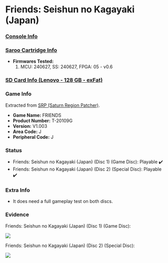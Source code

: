 # Friends: Seishun no Kagayaki (Japan)

### [Console Info](../../../../Info/Consoles/VA13/README.md)

### [Saroo Cartridge Info](../../../../Info/Cartridges/RetroGameParadiseStore/1.32F/README.md)

- <b>Firmwares Tested:</b>
  1. MCU: 240627, SS: 240627, FPGA: 05 - v0.6

### [SD Card Info (Lenovo - 128 GB - exFat)](../../../../Info/SdCards/Lenovo/128GB/exfat/README.md)

### Game Info

Extracted from [SRP (Saturn Region Patcher)](https://segaxtreme.net/resources/saturn-region-patcher.81/download).

- <b>Game Name:</b> FRIENDS
- <b>Product Number:</b> T-20109G
- <b>Version:</b> V1.003
- <b>Area Code:</b> J
- <b>Peripheral Code:</b> J

### Status

- Friends: Seishun no Kagayaki (Japan) (Disc 1) (Game Disc): Playable :heavy_check_mark:
- Friends: Seishun no Kagayaki (Japan) (Disc 2) (Special Disc): Playable :heavy_check_mark:

### Extra Info

- It does need a full gameplay test on both discs.

### Evidence

Friends: Seishun no Kagayaki (Japan) (Disc 1) (Game Disc):

[![](https://img.youtube.com/vi/Q5CbhlulCNg/0.jpg)](https://www.youtube.com/watch?v=Q5CbhlulCNg)

Friends: Seishun no Kagayaki (Japan) (Disc 2) (Special Disc):

[![](https://img.youtube.com/vi/bIMpM7XOb9M/0.jpg)](https://www.youtube.com/watch?v=bIMpM7XOb9M)
